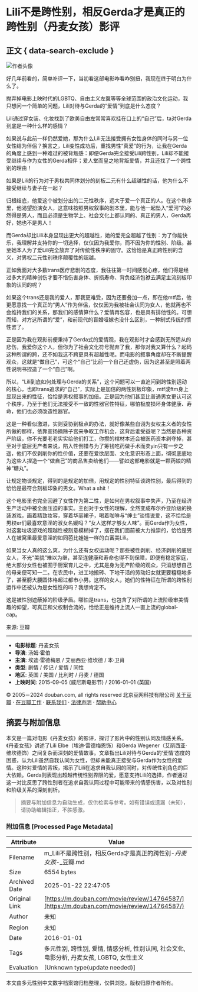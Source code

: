 # Lili不是跨性别，相反Gerda才是真正的跨性别（丹麦女孩）影评

## 正文 { data-search-exclude }


![作者头像](https://img1.doubanio.com/icon/u214445770-10.jpg)

好几年前看的，简单补评一下，当初看这部电影咋看咋别扭，我现在终于明白为什么了。

抛弃掉电影上映时代的LGBTQ、自由主义左翼等等全球范围的政治文化运动，我只想问一个简单的问题，Lili对待与Gerda的“爱情”到底是什么态度？

Lili通过穿女装、化妆找到了欧美自由左常常喜欢挂在口上的“自己”后，ta对Gerda到底是一种什么样的感情？

如果说与此前一样仍然爱她，那为什么Lili无法接受拥有女性身体的同时与另一位女性结为伴侣？换言之，Lili变性成功后，重找男性“真爱”的行为，让我在Gerda的角度上感到一种难过的被背叛感：即便Gerda完全接受Lili跨性别，Lili却不能接受继续与作为女性的Gerda相伴；爱人堂而皇之地背叛爱情，并且还找了一个跨性别的理由！

如果是Lili的行为对于男权共同体划分的刻板二元有什么超越性的话，他为什么不接受继续与妻子在一起？

归根结底，他爱这个被划分出的二元性秩序，远大于爱一个真正的人。在这个秩序里，他渴望扮演女人，这意味按照男权叙事的剧本里，能与他一起坠入“爱河”的必然得是男人，而且必须是生物学上、社会文化上都认同的、真正的男人，Gerda再好，她也不是男人！

而Gerda却比Lili本身显现出更大的超越性，她的爱完全超越了性别：为了你能快乐，我理解并支持你的一切选择，仅仅因为我爱你，而不因为你的性别、阶级。甚至她本人为了爱Lili完全放弃了对传统性秩序的固守。这恰恰是真正跨性别的含义，对男权二元性别秩序颠覆性的超越。

正如我面对大多数trans医疗悲剧的态度，我往往第一时间感觉心疼，他们得是经过多大的精神创伤才要不惜伤害身体、折损寿命、背负经济包袱去满足主流刻板印象的认同的呢？

如果这个trans还是我的爱人，那我更难受，因为还要叠加一点，即在他mtf后，他更愿意找一个真正的“男人”作为伴侣，仅仅因为我被社会认同为女人，他就再也不会维持我们的关系，那我们的感情算什么？爱情再包容，也是具有排他性的。可想而知，对方这所谓的“爱”，和前现代的盲婚哑嫁也没什么区别，一种制式传统的惯性罢了。

正是因为我在观影前便秉持了Gerda式的爱情观，我在观影时才会感到无所适从的悲伤，我爱你这个人，但你为了社会文化符号抛弃了我，那你对我又算什么？起码这种所谓的跨，还不如我这不跨更具有超越性呢。而电影的叙事角度却在不断提醒观众，这就是“做自己”，可这个“自己”比前一个自己还虚伪，因为这甚至是照着两性说明书捏造了一个“自己”啊。

所以，“Lili到底如何处理与Gerda的关系”，这个问题可以一直追问到跨性别运动的核心，也即trans追求的“自己”，实际上是加倍的两性刻板印象，mtf或ftm身上显现出来的性征，恰恰是男权叙事的加倍。正是因为他们甚至比普通男女更认可这个秩序，乃至于他们无法接受不一致的性器官性特征，哪怕极度损坏身体健康、寿命，他们也必须改造性器官。

这是一种看似激进，实则妥协到极点的办法，就好像某些自诩为女权主义者的女性所做的那样，依靠宣扬摘除子宫来争取工作机会，这背后谁受益呢？当然是各种资产阶级，你不光要老老实实给他们打工，你攒的棺材本还会被医药资本剥夺掉，甚至对于底层无产者来说，陷入性倒错与为了筹钱吃药做手术而卖yin只有一步之遥，他们不仅剥削你的性价值，还要在爱欲层面、文化意识形态上面，彻彻底底地为这些人捏造一个“做自己”的商品售卖给他们——譬如这部电影就是一颗药娘的精神“糖丸”。

让规定物谈规定，得到的是规定的加倍，用规定的性别特征谈跨性别，最后得到的恰恰是最符合刻板印象的男女。What a shit！

这个电影里也完全回避了女性作为第二性，是如何在男权叙事中失声，乃至在经济生产活动中被全面压迫的事实。主创对于女性的理解，全然变成布尔乔亚阶级的换装游戏，画着精致妆容，穿着华丽裙子，喝着咖啡与“绅士”谈情说爱，这不恰恰是男权er们最喜欢意淫的淑女名媛吗？“女人这样才够女人味”。而Gerda作为女性，对这套垃圾游戏的超越性被刻意模糊掉了，摆在我们面前被大力推崇的，恰恰是男人在被窝里最爱意淫的如同芭比娃娃一样的白富美Lili。

如果当女人真的这么爽，为什么还有女权运动呢？那些被性剥削、经济剥削的底层女人，不光“美貌”难以为继，甚至连健康和寿命也得不到保障，即便有稳定家庭，绝大部分女性也被囿于厨案育儿之中，尤其是身为无产阶级的观众，只消想想自己的母亲便可知一二。在农民中，进工地搬砖、下地干活的劳动妇女就更要粗糙地多了，甚至膀大腰圆体格超过都市小男。这样的女人，她们的性特征在所谓的跨性别运作中还被认为是女性性的吗？我想肯定不。

这是被性别遮蔽掉的阶级矛盾。哪怕是trans，也包含了对所谓的上流阶级审美情趣的仰望，可真正和父权制合流的，恰恰正是维持上流人一直上流的global-cap。

来源: 豆瓣

---

- **电影标题**: 丹麦女孩
- **导演**: 汤姆·霍伯
- **主演**: 埃迪·雷德梅恩 / 艾丽西亚·维坎德 / 本·卫肖
- **类型**: 剧情 / 传记 / 爱情 / 同性
- **地区**: 英国 / 美国 / 比利时 / 丹麦 / 德国
- **上映时间**: 2015-09-05 (威尼斯电影节) / 2016-01-01 (英国)

© 2005－2024 douban.com, all rights reserved 北京豆网科技有限公司 [关于豆瓣](https://www.douban.com/about) · [在豆瓣工作](https://www.douban.com/jobs) · [联系我们](https://www.douban.com/about?topic=contactus) · [法律声明](https://www.douban.com/about/legal) · [帮助中心](https://help.douban.com/?app=movie)
<!-- tcd_original_link https://m.douban.com/movie/review/14764587/ -->


## 摘要与附加信息

<!-- tcd_abstract -->
本文是一篇对电影《丹麦女孩》的影评，探讨了影片中的性别认同及情感关系。《丹麦女孩》讲述了Lili Elbe（埃迪·雷德梅恩饰）和Gerda Wegener（艾丽西亚·维坎德饰）之间复杂而深刻的爱情故事。文章指出Lili对待与Gerda的‘爱情’态度的困惑，认为Lili虽然自我认同为女性，但却未能真正接受与Gerda作为女性的爱情。这种对爱情的背叛，揭示了Lili在追求自我认同的同时，对传统性别角色的巨大依赖。Gerda则表现出超越传统性别界限的爱，愿意支持Lili的选择，作者通过这一对比反思了跨性别者在追求自我认同过程中可能带来的情感伤害，以及对性别和阶级关系的深刻剖析。
<!-- tcd_abstract_end -->

> 摘要与附加信息为自动生成，仅供检索与参考。如有错误或遗漏（未知），请协助编辑指正，不胜感激。

### 附加信息 [Processed Page Metadata]

| Attribute       | Value                                  |
|-----------------|----------------------------------------|
| Filename        | m_Lili不是跨性别，相反Gerda才是真正的跨性别-_丹麦女孩_-_豆瓣.md                             |
| Size            | 6554 bytes                           |
| Archived Date   | 2025-01-22 22:47:05                             |
| Original Link   | [https://m.douban.com/movie/review/14764587/](https://m.douban.com/movie/review/14764587/)                       |
| Author          | 未知                               |
| Region          | 未知                               |
| Date            | 2016-01-01                                 |
| Tags            | 多元性别, 跨性别, 爱情, 情感分析, 性别认同, 社会文化, 电影分析, 丹麦女孩, LGBTQ, 女性主义                                 |
| Evaluation            | [Unknown type(update needed)]                                 |
<!-- tcd_table_end -->

本文由多元性别中文数字档案馆归档整理，仅供浏览。版权归原作者所有。
